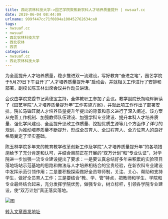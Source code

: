 ```yaml
---
title: 西北农林科技大学->园艺学院聚焦新农科人才培养质量提升 | nwsuaf.cc
date: 2019-06-04 08:44:09
urlname: 999f447cc71f0894a100452762634ca0
tags: 
- nwsuaf.cc
- nwsuaf
- 西北农林科技大学
- 西北农林
- 西农
categories:
- nwsuaf.cc
- 西北农林科技大学
---
```



为全面提升人才培养质量，稳步推进双一流建设，写好教育“奋进之笔”，园艺学院于5月29日下午召开了“人才培养质量提升年”启动会，并就相关工作进行了安排和部署，副校长陈玉林出席会议并作动员讲话。

会议由学院党委书记黄德宝主持，全体教职工参加了会议。教学副院长胡晓辉解读了《园艺学院“人才培养质量提升年”工作实施方案》，并就此项工作作出了部署安排。院长马锋旺就人才培养质量提升年提出的背景和意义进行了深入阐述。该方案从完善工作机制、加强教师队伍建设、加强学科专业建设、提升本科人才培养质量、强化学风建设、全面提升思政工作质量、挖掘优质生源等几个方面作了详尽的规划，为推动培养质量不断提升，形成全员育人、全过程育人、全方位育人的良好格局奠定了坚实基础。

陈玉林学院多年来的教育教学改革创新工作及学院“人才培养质量提升年”的各项措施给予了充分肯定和认可，并结合目前正在开展的“双万计划”和“专业认证”，对学院进一步加强一流专业建设提出了要求：一是要认真总结好多年来积累的实验项目落地场站示范基地的思路和做法与人才培养相结合的宝贵经验，在新农科专业建设中发挥示范引领作用；二是要积极探索做好全员导师制，关注、关心、帮助和支持学生，做好全员育人工作；三是要结合“教、学、管”特点，把教师和学生、学院和专业最终结合起来，充分发挥学院优势，做强专业，树立标杆，引领各学院专业建设，使“双万计划”真正落实落地。



![图](https://news.nwsuaf.edu.cn/images/content/2019-06/20190603112020946799.jpg)

[转入文章首发地址](https://news.nwsuaf.edu.cn/xnxw/90025.htm)